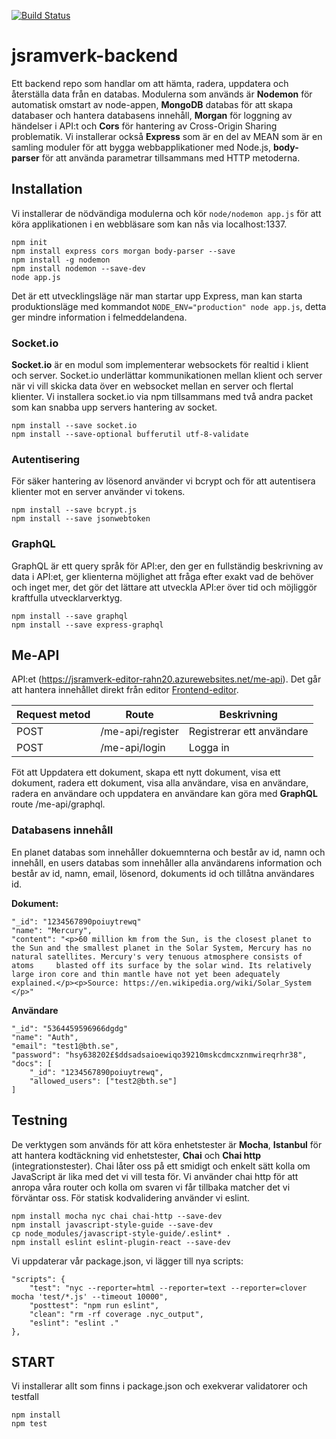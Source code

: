 [![Build Status](https://app.travis-ci.com/Rahn20/jsramverk-backend.svg?branch=main)](https://app.travis-ci.com/Rahn20/jsramverk-backend)

# jsramverk-backend

Ett backend repo som handlar om att hämta, radera, uppdatera och återställa data från en databas. Modulerna som används är **Nodemon** för automatisk omstart av node-appen, **MongoDB** databas för att skapa databaser och hantera databasens innehåll, **Morgan** för loggning av händelser i API:t och **Cors** för hantering av Cross-Origin Sharing problematik. Vi installerar också **Express** som är en del av MEAN som är en samling moduler för att bygga webbapplikationer med Node.js, **body-parser** för att använda parametrar tillsammans med HTTP metoderna.


## Installation

Vi installerar de nödvändiga modulerna och kör `node/nodemon app.js` för att köra applikationen i en webbläsare som kan nås via localhost:1337. 
```
npm init
npm install express cors morgan body-parser --save
npm install -g nodemon
npm install nodemon --save-dev
node app.js
```
Det är ett utvecklingsläge när man startar upp Express, man kan starta produktionsläge med kommandot `NODE_ENV="production" node app.js`, detta ger mindre information i felmeddelandena.

### Socket.io

**Socket.io** är en modul som implementerar websockets för realtid i klient och server. Socket.io underlättar kommunikationen mellan klient och server när vi vill skicka data över en websocket mellan en server och flertal klienter. Vi installera socket.io via npm tillsammans med två andra packet som kan snabba upp servers hantering av socket. 

```
npm install --save socket.io
npm install --save-optional bufferutil utf-8-validate
```

### Autentisering

För säker hantering av lösenord använder vi bcrypt och för att autentisera klienter mot en server använder vi tokens.

```
npm install --save bcrypt.js
npm install --save jsonwebtoken
```

### GraphQL

GraphQL är ett query språk för API:er, den ger en fullständig beskrivning av data i API:et, ger klienterna möjlighet att fråga efter exakt vad de behöver och inget mer, det gör det lättare att utveckla API:er över tid och möjliggör kraftfulla utvecklarverktyg.

```
npm install --save graphql
npm install --save express-graphql
```

## Me-API

API:et (https://jsramverk-editor-rahn20.azurewebsites.net/me-api). Det går att hantera innehållet direkt från editor [Frontend-editor](https://www.student.bth.se/~rahn20/editor/frontend/).


| Request metod | Route             |   Beskrivning                                 
|---------------|-------------------|------------------------------|
|   POST        | /me-api/register  | Registrerar ett användare    |
|   POST        | /me-api/login     | Logga in                     |

Föt att Uppdatera ett dokument, skapa ett nytt dokument, visa ett dokument, radera ett dokument, visa alla användare, visa en användare, radera en användare och uppdatera en användare kan göra med **GraphQL** route /me-api/graphql.


### Databasens innehåll  

En planet databas som innehåller dokuemnterna och består av id, namn och innehåll, en users databas som innehåller alla användarens information och består av id, namn, email, lösenord, dokuments id och tillåtna användares id.

**Dokument:**

```
"_id": "1234567890poiuytrewq"
"name": "Mercury",
"content": "<p>60 million km from the Sun, is the closest planet to the Sun and the smallest planet in the Solar System, Mercury has no natural satellites. Mercury's very tenuous atmosphere consists of atoms     blasted off its surface by the solar wind. Its relatively large iron core and thin mantle have not yet been adequately explained.</p><p>Source: https://en.wikipedia.org/wiki/Solar_System </p>"
```

**Användare**
```
"_id": "5364459596966dgdg"
"name": "Auth",
"email": "test1@bth.se",
"password": "hsy638202£$ddsadsaioewiqo39210mskcdmcxznmwireqrhr38",
"docs": [
    "_id": "1234567890poiuytrewq",
    "allowed_users": ["test2@bth.se"]
]
```

## Testning
De verktygen som används för att köra enhetstester är **Mocha**, **Istanbul** för att hantera kodtäckning vid enhetstester, **Chai** och **Chai http** (integrationstester). Chai låter oss på ett smidigt och enkelt sätt kolla om JavaScript är lika med det vi vill testa för. Vi använder chai http för att anropa våra router och kolla om svaren vi får tillbaka matcher det vi förväntar oss. För statisk kodvalidering använder vi eslint.
```
npm install mocha nyc chai chai-http --save-dev
npm install javascript-style-guide --save-dev
cp node_modules/javascript-style-guide/.eslint* .
npm install eslint eslint-plugin-react --save-dev
```
Vi uppdaterar vår package.json, vi lägger till nya scripts:
```
"scripts": {
    "test": "nyc --reporter=html --reporter=text --reporter=clover mocha 'test/*.js' --timeout 10000",
    "posttest": "npm run eslint",
    "clean": "rm -rf coverage .nyc_output",
    "eslint": "eslint ."
},
```

## START

Vi installerar allt som finns i package.json och exekverar validatorer och testfall
```
npm install
npm test
```
